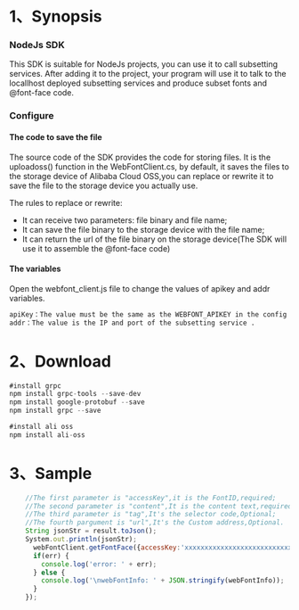 # 1、Synopsis

### NodeJs SDK
This SDK is suitable for NodeJs projects, you can use it to call subsetting services. After adding it to the project, your program will use it to talk to the locallhost deployed subsetting services and produce subset fonts and @font-face code.
### Configure
#### The code to save the file
The source code of the SDK provides the code for storing files. It is the uploadoss() function in the WebFontClient.cs, by default, it saves the files to the storage device of Alibaba Cloud OSS,you can replace or rewrite it to save the file to the storage device you actually use.

The rules to replace or rewrite:
 - It can receive two parameters: file binary and file name;
 - It can save the file binary to the storage device with the file name;
 - It can return the url of the file binary on the storage device(The SDK will use it to assemble the @font-face code)
#### The variables
Open the webfont_client.js file to change the values of apikey and addr variables.
``` sh
apiKey：The value must be the same as the WEBFONT_APIKEY in the config file(docker-compose.yml or config.yml).
addr：The value is the IP and port of the subsetting service .
```



# 2、Download
``` JavaScript
#install grpc
npm install grpc-tools --save-dev
npm install google-protobuf --save
npm install grpc --save

#install ali oss
npm install ali-oss
```

    


# 3、Sample

``` JavaScript
    //The first parameter is "accessKey",it is the FontID,required;
    //The second parameter is "content",It is the content text,required;
    //The third parameter is "tag",It's the selector code,Optional;
    //The fourth pargument is "url",It's the Custom address,Optional.
    String jsonStr = result.toJson();
    System.out.println(jsonStr);
      webFontClient.getFontFace({accessKey:'xxxxxxxxxxxxxxxxxxxxxxxxxxxxxx', content:'内容文字', tag:'#id1', url:''}, function(err, webFontInfo) {
	  if(err) {
		console.log('error: ' + err);
	  } else {
		console.log('\nwebFontInfo: ' + JSON.stringify(webFontInfo));
	  }
    });

```
